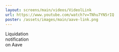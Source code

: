 ```yaml
---
layout: screens/main/videos/VideolLink
url: https://www.youtube.com/watch?v=TNhu7YN5rIQ
poster: /assets/images/main/aave-link.png
---
```


Liquidation <br /> notification <br /> on Aave
